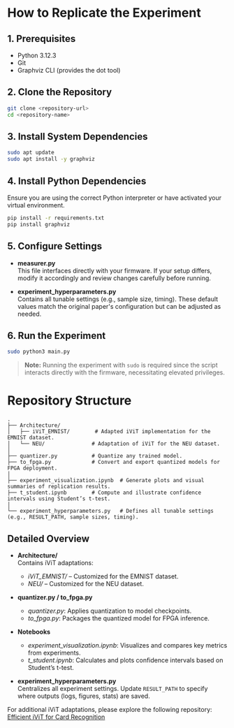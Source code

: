 # How to Replicate the Experiment

## 1. Prerequisites

- Python 3.12.3
- Git
- Graphviz CLI (provides the dot tool)

## 2. Clone the Repository

```bash
git clone <repository-url>
cd <repository-name>
```

## 3. Install System Dependencies

```bash
sudo apt update
sudo apt install -y graphviz
```

## 4. Install Python Dependencies

Ensure you are using the correct Python interpreter or have activated your virtual environment.

```bash
pip install -r requirements.txt
pip install graphviz
```

## 5. Configure Settings

- **measurer.py**  
    This file interfaces directly with your firmware. If your setup differs, modify it accordingly and review changes carefully before running.

- **experiment_hyperparameters.py**  
    Contains all tunable settings (e.g., sample size, timing). These default values match the original paper's configuration but can be adjusted as needed.

## 6. Run the Experiment

```bash
sudo python3 main.py
```

> **Note:** Running the experiment with `sudo` is required since the script interacts directly with the firmware, necessitating elevated privileges.

# Repository Structure

```
.
├── Architecture/
│   ├── iViT_EMNIST/        # Adapted iViT implementation for the EMNIST dataset.
│   └── NEU/               # Adaptation of iViT for the NEU dataset.
│
├── quantizer.py           # Quantize any trained model.
├── to_fpga.py             # Convert and export quantized models for FPGA deployment.
│
├── experiment_visualization.ipynb  # Generate plots and visual summaries of replication results.
├── t_student.ipynb        # Compute and illustrate confidence intervals using Student’s t-test.
│
└── experiment_hyperparameters.py   # Defines all tunable settings (e.g., RESULT_PATH, sample sizes, timing).
```

## Detailed Overview

- **Architecture/**  
    Contains iViT adaptations:
    - *iViT_EMNIST/* – Customized for the EMNIST dataset.
    - *NEU/* – Customized for the NEU dataset.

- **quantizer.py / to_fpga.py**  
    - *quantizer.py*: Applies quantization to model checkpoints.
    - *to_fpga.py*: Packages the quantized model for FPGA inference.

- **Notebooks**  
    - *experiment_visualization.ipynb*: Visualizes and compares key metrics from experiments.
    - *t_student.ipynb*: Calculates and plots confidence intervals based on Student’s t-test.

- **experiment_hyperparameters.py**  
    Centralizes all experiment settings. Update `RESULT_PATH` to specify where outputs (logs, figures, stats) are saved.

For additional iViT adaptations, please explore the following repository:  
[Efficient iViT for Card Recognition](https://github.com/Lingfeng555/CardsRecognition.git)
